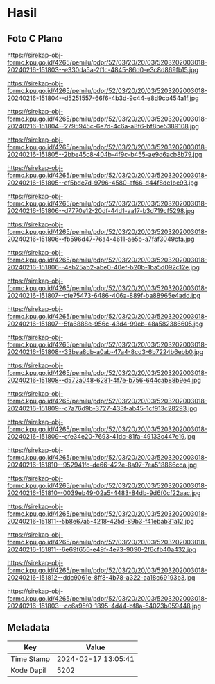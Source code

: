 # Hasil

## Foto C Plano

https://sirekap-obj-formc.kpu.go.id/4265/pemilu/pdpr/52/03/20/20/03/5203202003018-20240216-151803--e330da5a-2f1c-4845-86d0-e3c8d869fb15.jpg

https://sirekap-obj-formc.kpu.go.id/4265/pemilu/pdpr/52/03/20/20/03/5203202003018-20240216-151804--d5251557-66f6-4b3d-9c44-e8d9cb454a1f.jpg

https://sirekap-obj-formc.kpu.go.id/4265/pemilu/pdpr/52/03/20/20/03/5203202003018-20240216-151804--2795945c-6e7d-4c6a-a8f6-bf8be5389108.jpg

https://sirekap-obj-formc.kpu.go.id/4265/pemilu/pdpr/52/03/20/20/03/5203202003018-20240216-151805--2bbe45c8-404b-4f9c-b455-ae9d6acb8b79.jpg

https://sirekap-obj-formc.kpu.go.id/4265/pemilu/pdpr/52/03/20/20/03/5203202003018-20240216-151805--ef5bde7d-9796-4580-af66-d44f8de1be93.jpg

https://sirekap-obj-formc.kpu.go.id/4265/pemilu/pdpr/52/03/20/20/03/5203202003018-20240216-151806--d7770e12-20df-44d1-aa17-b3d719cf5298.jpg

https://sirekap-obj-formc.kpu.go.id/4265/pemilu/pdpr/52/03/20/20/03/5203202003018-20240216-151806--fb596d47-76a4-4611-ae5b-a7faf3049cfa.jpg

https://sirekap-obj-formc.kpu.go.id/4265/pemilu/pdpr/52/03/20/20/03/5203202003018-20240216-151806--4eb25ab2-abe0-40ef-b20b-1ba5d092c12e.jpg

https://sirekap-obj-formc.kpu.go.id/4265/pemilu/pdpr/52/03/20/20/03/5203202003018-20240216-151807--cfe75473-6486-406a-889f-ba88965e4add.jpg

https://sirekap-obj-formc.kpu.go.id/4265/pemilu/pdpr/52/03/20/20/03/5203202003018-20240216-151807--5fa6888e-956c-43d4-99eb-48a582386605.jpg

https://sirekap-obj-formc.kpu.go.id/4265/pemilu/pdpr/52/03/20/20/03/5203202003018-20240216-151808--33bea8db-a0ab-47a4-8cd3-6b7224b6ebb0.jpg

https://sirekap-obj-formc.kpu.go.id/4265/pemilu/pdpr/52/03/20/20/03/5203202003018-20240216-151808--d572a048-6281-4f7e-b756-644cab88b9e4.jpg

https://sirekap-obj-formc.kpu.go.id/4265/pemilu/pdpr/52/03/20/20/03/5203202003018-20240216-151809--c7a76d9b-3727-433f-ab45-1cf913c28293.jpg

https://sirekap-obj-formc.kpu.go.id/4265/pemilu/pdpr/52/03/20/20/03/5203202003018-20240216-151809--cfe34e20-7693-41dc-81fa-49133c447e19.jpg

https://sirekap-obj-formc.kpu.go.id/4265/pemilu/pdpr/52/03/20/20/03/5203202003018-20240216-151810--952941fc-de66-422e-8a97-7ea518866cca.jpg

https://sirekap-obj-formc.kpu.go.id/4265/pemilu/pdpr/52/03/20/20/03/5203202003018-20240216-151810--0039eb49-02a5-4483-84db-9d6f0cf22aac.jpg

https://sirekap-obj-formc.kpu.go.id/4265/pemilu/pdpr/52/03/20/20/03/5203202003018-20240216-151811--5b8e67a5-4218-425d-89b3-f41ebab31a12.jpg

https://sirekap-obj-formc.kpu.go.id/4265/pemilu/pdpr/52/03/20/20/03/5203202003018-20240216-151811--6e69f656-e49f-4e73-9090-2f6cfb40a432.jpg

https://sirekap-obj-formc.kpu.go.id/4265/pemilu/pdpr/52/03/20/20/03/5203202003018-20240216-151812--ddc9061e-8ff8-4b78-a322-aa18c69193b3.jpg

https://sirekap-obj-formc.kpu.go.id/4265/pemilu/pdpr/52/03/20/20/03/5203202003018-20240216-151803--cc6a95f0-1895-4d44-bf8a-54023b059448.jpg


## Metadata

| Key        | Value               |
| ---------- | ------------------- |
| Time Stamp | 2024-02-17 13:05:41 |
| Kode Dapil | 5202                |



